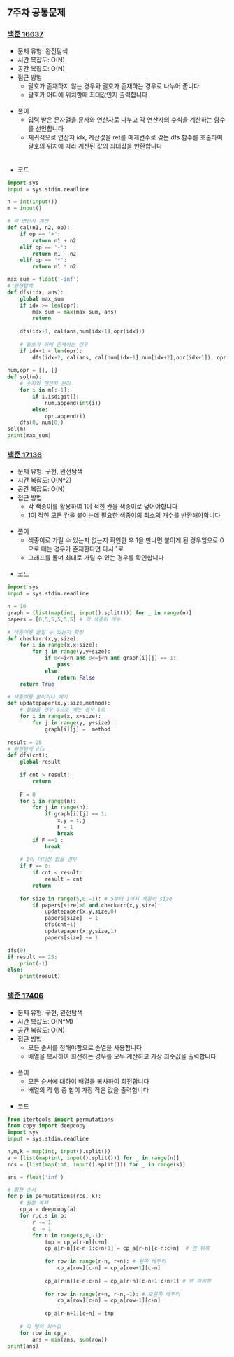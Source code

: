 ## 7주차 공통문제
### [백준 16637](https://www.acmicpc.net/problem/16637)
- 문제 유형: 완전탐색
- 시간 복잡도: O(N)
- 공간 복잡도: O(N)
- 접근 방법
    - 괄호가 존재하지 않는 경우와 괄호가 존재하는 경우로 나누어 줍니다
    - 괄호가 어디에 위치할때 최대값인지 출력합니다
<br/><br/>
- 풀이
    - 입력 받은 문자열을 문자와 연산자로 나누고 각 연산자의 수식을 계산하는 함수를 선언합니다
    - 재귀적으로 연산자 idx, 계산값을 ret를 매개변수로 갖는 dfs 함수를 호출하여 괄호의 위치에 따라 계산된 값의 최대값을 반환합니다  
<br/><br/>
- 코드
```python
import sys
input = sys.stdin.readline

n = int(input())
m = input()

# 각 연산자 계산
def cal(n1, n2, op):
    if op == '+':
        return n1 + n2
    elif op == '-':
        return n1 - n2
    elif op == '*':
        return n1 * n2

max_sum = float('-inf')
# 완전탐색
def dfs(idx, ans):
    global max_sum
    if idx >= len(opr):
        max_sum = max(max_sum, ans)
        return
    
    dfs(idx+1, cal(ans,num[idx+1],opr[idx]))
    
    # 괄호가 뒤에 존재하는 경우
    if idx+1 < len(opr):
        dfs(idx+2, cal(ans, cal(num[idx+1],num[idx+2],opr[idx+1]), opr[idx]))
        
num,opr = [], []
def sol(m):
    # 숫자와 연산자 분리
    for i in m[:-1]:
        if i.isdigit():
            num.append(int(i))
        else:
            opr.append(i)
    dfs(0, num[0])
sol(m)
print(max_sum)
```

### [백준 17136](https://www.acmicpc.net/problem/17136)
- 문제 유형: 구현, 완전탐색
- 시간 복잡도: O(N^2)
- 공간 복잡도: O(N)
- 접근 방법
    - 각 색종이를 활용하여 1이 적힌 칸을 색종이로 덮어야합니다
    - 1이 적힌 모든 칸을 붙이는데 필요한 색종이의 최소의 개수를 반환해야합니다
<br/><br/>
- 풀이
    - 색종이로 가릴 수 있는지 없는지 확인한 후 1을 만나면 붙이게 된 경우임으로 0으로 떼는 경우가 존재한다면 다시 1로 
    - 그래프를 돌며 최대로 가릴 수 있는 경우를 확인합니다
<br/><br/>
- 코드
```python
import sys
input = sys.stdin.readline

n = 10
graph = [list(map(int, input().split())) for _ in range(n)]
papers = [0,5,5,5,5,5] # 각 색종이 개수

# 색종이를 붙일 수 있는지 확인
def checkarr(x,y,size):
    for i in range(x,x+size):
        for j in range(y,y+size):
            if 0<=i<n and 0<=j<n and graph[i][j] == 1:
                pass
            else:
                return False
    return True

# 색종이를 붙이거나 떼기
def updatepaper(x,y,size,method):
    # 붙였을 경우 0으로 떼는 경우 1로
    for i in range(x, x+size):
        for j in range(y, y+size):
            graph[i][j] =  method
            
result = 25
# 완전탐색 dfs
def dfs(cnt):
    global result
    
    if cnt > result:
        return
    
    F = 0
    for i in range(n):
        for j in range(n):
            if graph[i][j] == 1:
                x,y = i,j
                F = 1
                break
        if F ==1 :
            break
        
    # 1이 더이상 없을 경우
    if F == 0:
        if cnt < result:
            result = cnt
        return
    
    for size in range(5,0,-1): # 5부터 1까지 색종이 size
        if papers[size]>0 and checkarr(x,y,size):
            updatepaper(x,y,size,0)
            papers[size] -= 1
            dfs(cnt+1)
            updatepaper(x,y,size,1)
            papers[size] += 1

dfs(0)
if result == 25:
    print(-1)
else:
    print(result)
```

### [백준 17406](https://www.acmicpc.net/problem/17406)
- 문제 유형: 구현, 완전탐색
- 시간 복잡도: O(N^M)
- 공간 복잡도: O(N)
- 접근 방법
    - 모든 순서를 정해야함으로 순열을 사용합니다
    - 배열을 복사하여 회전하는 경우를 모두 계산하고 가장 최솟값을 출력합니다
<br/><br/>
- 풀이
    - 모든 순서에 대하여 배열을 복사하여 회전합니다
    - 배열의 각 행 중 합이 가장 작은 값을 출력합니다
<br/><br/>
- 코드
```python
from itertools import permutations
from copy import deepcopy
import sys
input = sys.stdin.readline

n,m,k = map(int, input().split())
a = [list(map(int, input().split())) for _ in range(n)]
rcs = [list(map(int, input().split())) for _ in range(k)]

ans = float('inf')

# 회전 순서
for p in permutations(rcs, k):
    # 원본 복사
    cp_a = deepcopy(a)
    for r,c,s in p:
        r -= 1
        c -= 1
        for n in range(s,0,-1):
            tmp = cp_a[r-n][c+n]
            cp_a[r-n][c-n+1:c+n+1] = cp_a[r-n][c-n:c+n]  # 맨 위쪽
            
            for row in range(r-n, r+n): # 왼쪽 테두리
                cp_a[row][c-n] = cp_a[row+1][c-n]
                
            cp_a[r+n][c-n:c+n] = cp_a[r+n][c-n+1:c+n+1] # 맨 아리쪽
            
            for row in range(r+n, r-n,-1): # 오른쪽 테두리
                cp_a[row][c+n] = cp_a[row-1][c+n]
                
            cp_a[r-n+1][c+n] = tmp
            
    # 각 행의 최소값
    for row in cp_a:
        ans = min(ans, sum(row))
print(ans)
```